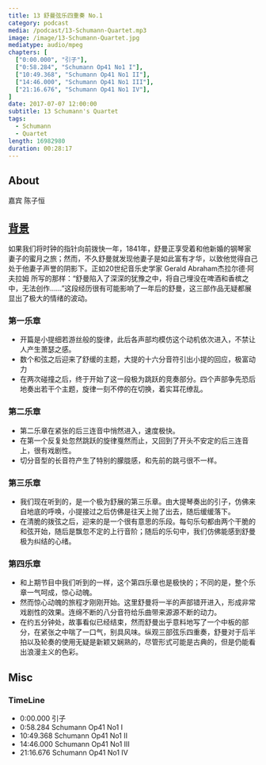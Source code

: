 ```yaml
---
title: 13 舒曼弦乐四重奏 No.1
category: podcast
media: /podcast/13-Schumann-Quartet.mp3
image: /image/13-Schumann-Quartet.jpg
mediatype: audio/mpeg
chapters: [
  ["0:00.000", "引子"],
  ["0:58.284", "Schumann Op41 No1 I"],
  ["10:49.368", "Schumann Op41 No1 II"],
  ["14:46.000", "Schumann Op41 No1 III"],
  ["21:16.676", "Schumann Op41 No1 IV"],
]
date: 2017-07-07 12:00:00
subtitle: 13 Schumann's Quartet
tags:
  - Schumann
  - Quartet
length: 16982980
duration: 00:28:17
---
```

## About
嘉宾 陈子恒

## [背景](http://www.laphil.com/philpedia/music/string-quartet-no-1-op-41-robert-schumann)
如果我们将时钟的指针向前拨快一年，1841年，舒曼正享受着和他新婚的钢琴家妻子的蜜月之旅；然而，不久舒曼就发现他妻子是如此富有才华，以致他觉得自己处于他妻子声誉的阴影下。正如20世纪音乐史学家 Gerald Abraham杰拉尔德·阿夫拉姆 所写的那样：“舒曼陷入了深深的犹豫之中，将自己埋没在啤酒和香槟之中，无法创作……”这段经历很有可能影响了一年后的舒曼，这三部作品无疑都展显出了极大的情绪的波动。

<!--more-->

### 第一乐章
- 开篇是小提细若游丝般的旋律，此后各声部均模仿这个动机依次进入，不禁让人产生萧瑟之感。
- 数个和弦之后迎来了舒缓的主题，大提的十六分音符引出小提的回应，极富动力
- 在两次碰撞之后，终于开始了这一段极为跳跃的竞奏部分。四个声部争先恐后地奏出若干个主题，旋律一刻不停的在切换，着实耳花缭乱。

### 第二乐章
- 第二乐章在紧张的后三连音中悄然进入，速度极快。
- 在第一个反复处忽然跳跃的旋律戛然而止，又回到了开头不安定的后三连音上，很有戏剧性。
- 切分音型的长音符产生了特别的朦胧感，和先前的跳弓很不一样。

### 第三乐章
- 我们现在听到的，是一个极为舒展的第三乐章。由大提琴奏出的引子，仿佛来自地底的呼唤，小提接过之后仿佛是往天上抛了出去，随后缓缓落下。
- 在清脆的拨弦之后，迎来的是一个很有意思的乐段。每句乐句都由两个干脆的和弦开始，随后是飘忽不定的上行音阶；随后的乐句中，我们仿佛能感到舒曼极为纠结的心绪。

### 第四乐章
- 和上期节目中我们听到的一样，这个第四乐章也是极快的；不同的是，整个乐章一气呵成，惊心动魄。
- 然而惊心动魄的旅程才刚刚开始。这里舒曼将一半的声部错开进入，形成非常戏剧性的效果。连绵不断的八分音符给乐曲带来源源不断的动力。
- 在约五分钟处，故事看似已经结束，然而舒曼出乎意料地写了一个中板的部分，在紧张之中喘了一口气，别具风味。纵观三部弦乐四重奏，舒曼对于后半拍以及轮奏的使用无疑是新颖又娴熟的，尽管形式可能是古典的，但是仍能看出浪漫主义的色彩。

## Misc
### TimeLine
- 0:00.000 引子
- 0:58.284 Schumann Op41 No1 I
- 10:49.368 Schumann Op41 No1 II
- 14:46.000 Schumann Op41 No1 III
- 21:16.676 Schumann Op41 No1 IV

